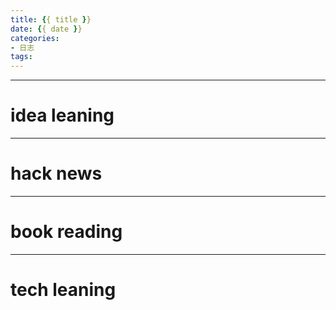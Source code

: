 ```yaml
---
title: {{ title }}
date: {{ date }}
categories:
- 日志
tags:
---
```



<!--more-->
---
# idea leaning
---
# hack news
---
# book reading
---
# tech leaning

